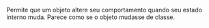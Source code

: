 Permite que um objeto altere seu comportamento quando seu estado interno muda. Parece como se o objeto mudasse de classe.
